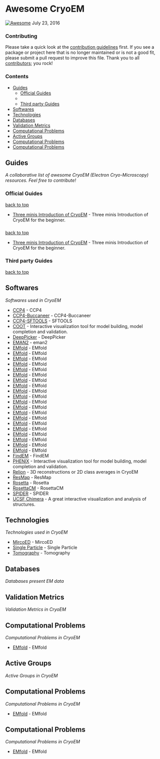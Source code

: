 # Awesome CryoEM
 
<!-- 

PLEASE DO NOT UPDATE THIS FILE, UPDATE CONTENTS.JSON INSTEAD. THANK YOU :-)

 -->



[![Awesome](https://cdn.rawgit.com/sindresorhus/awesome/d7305f38d29fed78fa85652e3a63e154dd8e8829/media/badge.svg)](https://github.com/sindresorhus/awesome) July 23, 2016

### Contributing

Please take a quick look at the [contribution guidelines](.github/CONTRIBUTING.md) first. If you see a package or project here that is no longer maintained or is not a good fit, please submit a pull request to improve this file. Thank you to all [contributors](https://github.com/barrykui/awesome-cryoem/graphs/contributors); you rock!

### Contents

- [Guides](#guides)
  - [Official Guides](#official-guides)
  - [](#official-guides)
  - [Third party Guides](#third-party-guides)
- [Softwares](#softwares)
- [Technologies](#technologies)
- [Databases](#databases)
- [Validation Metrics](#validation-metrics)
- [Computational Problems](#computational-problems)
- [Active Groups](#active-groups)
- [Computational Problems](#computational-problems)
- [Computational Problems](#computational-problems)

## Guides
*A collaborative list of awesome CryoEM (Electron Cryo-Microscopy) resources. Feel free to contribute!* 

### Official Guides
[back to top](#readme) 

* [Three minis Introduction of CryoEM](https://github.com/barrykui/) - Three minis Introduction of CryoEM for the beginner.

### 
[back to top](#readme) 

* [Three minis Introduction of CryoEM](https://github.com/barrykui/) - Three minis Introduction of CryoEM for the beginner.

### Third party Guides
[back to top](#readme) 


## Softwares
*Softwares used in CryoEM* 
* [CCP4](https://github.com) - CCP4
* [CCP4-Buccaneer](https://github.com) - CCP4-Buccaneer
* [CCP4-SFTOOLS](https://github.com) - SFTOOLS
* [COOT](http://www2.mrc-lmb.cam.ac.uk/personal/pemsley/coot/) - Interactive visualization tool for model building, model completion and validation.
* [DeepPicker](https://github.com) - DeepPicker
* [EMAN2](https://github.com) - eman2
* [EMfold](https://github.com) - EMfold
* [EMfold](https://github.com) - EMfold
* [EMfold](https://github.com) - EMfold
* [EMfold](https://github.com) - EMfold
* [EMfold](https://github.com) - EMfold
* [EMfold](https://github.com) - EMfold
* [EMfold](https://github.com) - EMfold
* [EMfold](https://github.com) - EMfold
* [EMfold](https://github.com) - EMfold
* [EMfold](https://github.com) - EMfold
* [EMfold](https://github.com) - EMfold
* [EMfold](https://github.com) - EMfold
* [EMfold](https://github.com) - EMfold
* [EMfold](https://github.com) - EMfold
* [EMfold](https://github.com) - EMfold
* [EMfold](https://github.com) - EMfold
* [EMfold](https://github.com) - EMfold
* [EMfold](https://github.com) - EMfold
* [EMfold](https://github.com) - EMfold
* [EMfold](https://github.com) - EMfold
* [FindEM](https://github.com) - FindEM
* [PHENIX](http://www2.mrc-lmb.cam.ac.uk/personal/pemsley/coot/) - Interactive visualization tool for model building, model completion and validation.
* [Relion](http://www2.mrc-lmb.cam.ac.uk/relion/index.php/Main_Page) - 3D reconstructions or 2D class averages in CryoEM
* [ResMap](https://github.com) - ResMap
* [Rosetta](https://github.com) - Rosetta
* [RosettaCM](https://github.com) - RosettaCM
* [SPIDER](https://github.com) - SPIDER
* [UCSF Chimera](https://www.cgl.ucsf.edu/chimera/) - A great interactive visualization and analysis of structures.

## Technologies
*Technologies used in CryoEM* 
* [MircoED](https://github.com) - MircoED
* [Single Particle](https://github.com) - Single Particle
* [Tomography](https://github.com) - Tomography

## Databases
*Databases present EM data* 

## Validation Metrics
*Validation Metrics in CryoEM* 

## Computational Problems
*Computational Problems in CryoEM* 
* [EMfold](https://github.com) - EMfold

## Active Groups
*Active Groups in CryoEM* 

## Computational Problems
*Computational Problems in CryoEM* 
* [EMfold](https://github.com) - EMfold

## Computational Problems
*Computational Problems in CryoEM* 
* [EMfold](https://github.com) - EMfold
